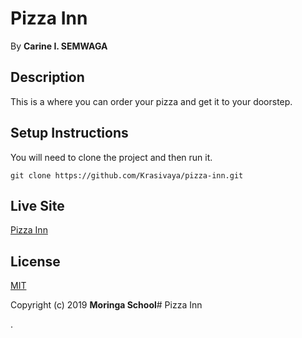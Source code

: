 # Pizza Inn
 By **Carine I. SEMWAGA**
## Description
 This is a where you can order your pizza and get it to your doorstep.
## Setup Instructions
 You will need to clone the project and then run it.
```
git clone https://github.com/Krasivaya/pizza-inn.git
```
## Live Site
[Pizza Inn](https://krasivaya.github.io/Pizza-Inn/)

## License
[MIT](https://choosealicense.com/licenses/mit/)

 Copyright (c) 2019 **Moringa School**# Pizza Inn


.
